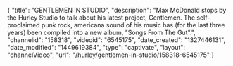 {
    "title": "GENTLEMEN IN STUDIO",
    "description": "Max McDonald stops by the Hurley Studio to talk about his latest project, Gentlemen. The self-proclaimed punk rock, americana sound of his music has (for the last three years) been compiled into a new album, \"Songs From The Gut\".",
    "channelid": "158318",
    "videoid": "6545175",
    "date_created": "1327446131",
    "date_modified": "1449619384",
    "type": "captivate",
    "layout": "channelVideo",
    "url": "\/hurley\/gentlemen-in-studio\/158318-6545175"
}
